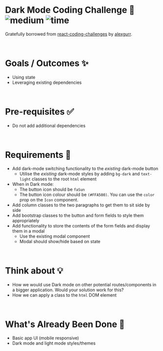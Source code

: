 # Dark Mode Coding Challenge 🌙 &nbsp; ![medium](https://img.shields.io/badge/-Medium-yellow) ![time](https://img.shields.io/badge/%E2%8F%B0-15m-blue) 

Gratefully borrowed from [react-coding-challenges](https://github.com/alexgurr/react-coding-challenges/tree/master/dark-mode) by [alexgurr](https://github.com/alexgurr).

&nbsp;
# Goals / Outcomes ✨
- Using state
- Leveraging existing dependencies

&nbsp;
# Pre-requisites ✅
- Do not add additional dependencies

&nbsp;
# Requirements 📖
- Add dark-mode switching functionality to the *existing* dark-mode button
  - Utilise the *existing* dark-mode styles by adding `bg-dark` and `text-light` classes to the root `html` element
- When in Dark mode:
  - The button icon should be `faSun`
  - The button icon colour should be `(#FFA500)`. You can use the `color` prop on the `Icon` component.
- Add column classes to the two paragraphs to get them to sit side by side
- Add bootstrap classes to the button and form fields to style them appropriately
- Add functionality to store the contents of the form fields and display them in a modal
  - Use the existing modal component
  - Modal should show/hide based on state

&nbsp;
# Think about 💡
- How we would use Dark mode on other potential routes/components in a bigger application. Would your solution work for this?
- How we can apply a class to the `html` DOM element


&nbsp;
# What's Already Been Done 🏁
- Basic app UI (mobile responsive)
- Dark mode and light mode styles/themes

